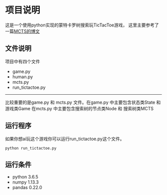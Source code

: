 # 项目说明

这是一个使用python实现的蒙特卡罗树搜索玩TicTacToe游戏，
这里主要参考了一篇[MCTS的博文](https://int8.io/monte-carlo-tree-search-beginners-guide/)

## 文件说明

项目中有四个文件
- game.py 
- human.py 
- mcts.py 
- run_tictactoe.py
---
比较重要的是game.py 和 mcts.py 文件。在game.py 中主要包含状态类State 和 游戏类Game
在mcts.py 中主要包含搜索树的节点类Node 和 搜索树类MCTS

## 运行程序
如果你想ai玩这个游戏你可以运行run_tictactoe.py这个文件。
```
python run_tictactoe.py
```

## 运行条件
- python 3.6.5
- numpy 1.13.3
- pandas 0.22.0
